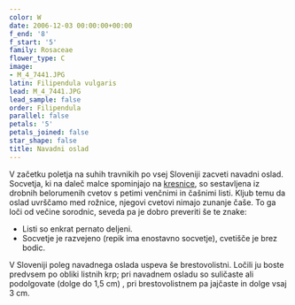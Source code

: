 ```yaml
---
color: W
date: 2006-12-03 00:00:00+00:00
f_end: '8'
f_start: '5'
family: Rosaceae
flower_type: C
image:
- M_4_7441.JPG
latin: Filipendula vulgaris
lead: M_4_7441.JPG
lead_sample: false
order: Filipendula
parallel: false
petals: '5'
petals_joined: false
star_shape: false
title: Navadni oslad
---
```

V začetku poletja na suhih travnikih po vsej Sloveniji zacveti navadni oslad. Socvetja, ki na daleč malce spominjajo na [kresnice](../aruncusdioicus/), so sestavljena iz drobnih belorumenih cvetov s petimi venčnimi in čašnimi listi. Kljub temu da oslad uvrščamo med rožnice, njegovi cvetovi nimajo zunanje čaše. To ga loči od večine sorodnic, seveda pa je dobro preveriti še te znake:

-   Listi so enkrat pernato deljeni.
-   Socvetje je razvejeno (repik ima enostavno socvetje), cvetišče je brez bodic.

V Sloveniji poleg navadnega oslada uspeva še brestovolistni. Ločili ju boste predvsem po obliki listnih krp; pri navadnem osladu so suličaste ali podolgovate (dolge do 1,5 cm) , pri brestovolistnem pa jajčaste in dolge vsaj 3 cm.
